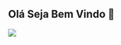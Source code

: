 ## Olá Seja Bem Vindo 👋

<div>
<a href="https://www.linkedin.com/in/cwbfabio/" target="_blank"><img loading="lazy" src="https://img.shields.io/badge/-LinkedIn-%230077B5?style=for-the-badge&logo=linkedin&logoColor=white" target="_blank"></a>   
</div>
